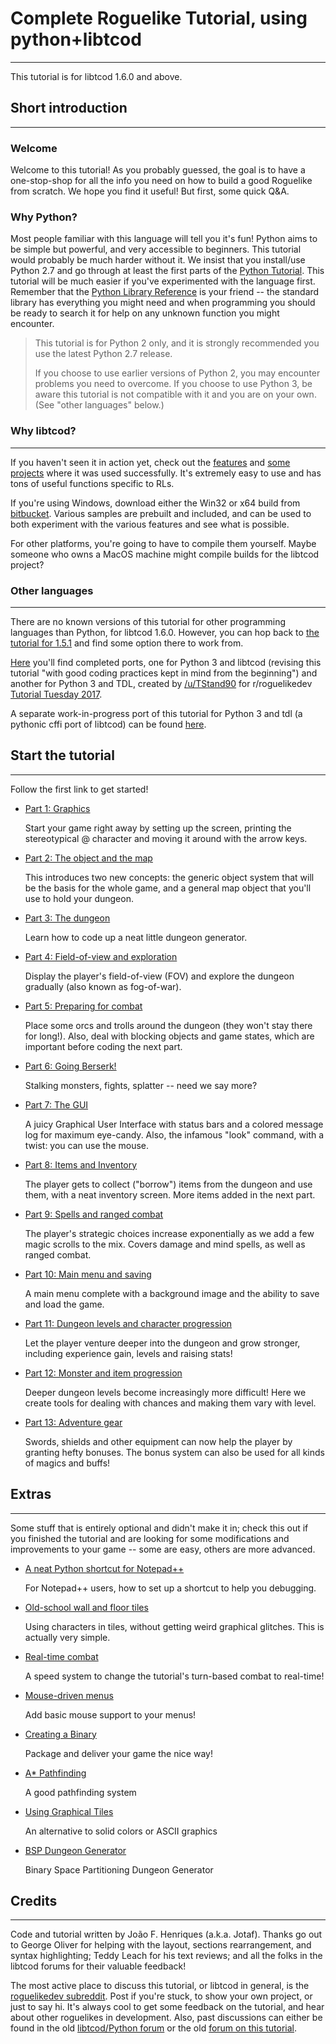 # Complete Roguelike Tutorial, using python+libtcod

---

This tutorial is for libtcod 1.6.0 and above.

## Short introduction

---

### Welcome

Welcome to this tutorial! As you probably guessed, the goal is to have a one-stop-shop for all the info you need on how to build a good Roguelike from scratch. We hope you find it useful! But first, some quick Q&A.

### Why Python?

Most people familiar with this language will tell you it's fun! Python aims to be simple but powerful, and very accessible to beginners. This tutorial would probably be much harder without it. We insist that you install/use Python 2.7 and go through at least the first parts of the [Python Tutorial](http://docs.python.org/tutorial/). This tutorial will be much easier if you've experimented with the language first. Remember that the [Python Library Reference](http://docs.python.org/library/index.html) is your friend -- the standard library has everything you might need and when programming you should be ready to search it for help on any unknown function you might encounter.

> This tutorial is for Python 2 only, and it is strongly recommended you use the latest Python 2.7 release.
>
> If you choose to use earlier versions of Python 2, you may encounter problems you need to overcome.
> If you choose to use Python 3, be aware this tutorial is not compatible with it and you are on your own. (See "other languages" below.)

### Why libtcod?

---

If you haven't seen it in action yet, check out the [features](https://bitbucket.org/libtcod/libtcod/wiki/Features) and [some projects](http://roguecentral.org/doryen/projects-2/) where it was used successfully. It's extremely easy to use and has tons of useful functions specific to RLs.

If you're using Windows, download either the Win32 or x64 build from [bitbucket](https://bitbucket.org/libtcod/libtcod/downloads). Various samples are prebuilt and included, and can be used to both experiment with the various features and see what is possible.

For other platforms, you're going to have to compile them yourself. Maybe someone who owns a MacOS machine might compile builds for the libtcod project?

### Other languages

---

There are no known versions of this tutorial for other programming languages than Python, for libtcod 1.6.0. However, you can hop back to [the tutorial for 1.5.1](http://www.roguebasin.com/index.php?title=Complete_Roguelike_Tutorial,_using_python%2Blibtcod&oldid=43255) and find some option there to work from.

[Here](http://rogueliketutorials.com/) you'll find completed ports, one for Python 3 and libtcod (revising this tutorial "with good coding practices kept in mind from the beginning") and another for Python 3 and TDL, created by [/u/TStand90](https://www.reddit.com/user/TStand90) for r/roguelikedev [Tutorial Tuesday 2017](https://www.reddit.com/r/roguelikedev/wiki/python_tutorial_series).

A separate work-in-progress port of this tutorial for Python 3 and tdl (a pythonic cffi port of libtcod) can be found [here](http://www.roguebasin.com/index.php?title=Roguelike_Tutorial,_using_python3%2Btdl).

## Start the tutorial

---

Follow the first link to get started!

- [Part 1: Graphics](complete_roguelike_tutorial_using_python+libtcod_part_1.md)

  Start your game right away by setting up the screen, printing the stereotypical @ character and moving it around with the arrow keys.

- [Part 2: The object and the map](complete_roguelike_tutorial_using_python+libtcod_part_2.md)

  This introduces two new concepts: the generic object system that will be the basis for the whole game, and a general map object that you'll use to hold your dungeon.

- [Part 3: The dungeon](complete_roguelike_tutorial_using_python+libtcod_part_3.md)

  Learn how to code up a neat little dungeon generator.

- [Part 4: Field-of-view and exploration](complete_roguelike_tutorial_using_python+libtcod_part_4.md)

  Display the player's field-of-view (FOV) and explore the dungeon gradually (also known as fog-of-war).

- [Part 5: Preparing for combat](complete_roguelike_tutorial_using_python+libtcod_part_5.md)

  Place some orcs and trolls around the dungeon (they won't stay there for long!). Also, deal with blocking objects and game states, which are important before coding the next part.

- [Part 6: Going Berserk!](complete_roguelike_tutorial_using_python+libtcod_part_6.md)

  Stalking monsters, fights, splatter -- need we say more?

- [Part 7: The GUI](complete_roguelike_tutorial_using_python+libtcod_part_7.md)

  A juicy Graphical User Interface with status bars and a colored message log for maximum eye-candy. Also, the infamous "look" command, with a twist: you can use the mouse.

- [Part 8: Items and Inventory](complete_roguelike_tutorial_using_python+libtcod_part_8.md)

  The player gets to collect ("borrow") items from the dungeon and use them, with a neat inventory screen. More items added in the next part.

- [Part 9: Spells and ranged combat](complete_roguelike_tutorial_using_python+libtcod_part_9.md)

  The player's strategic choices increase exponentially as we add a few magic scrolls to the mix. Covers damage and mind spells, as well as ranged combat.

- [Part 10: Main menu and saving](complete_roguelike_tutorial_using_python+libtcod_part_10.md)

  A main menu complete with a background image and the ability to save and load the game.

- [Part 11: Dungeon levels and character progression](complete_roguelike_tutorial_using_python+libtcod_part_11.md)

  Let the player venture deeper into the dungeon and grow stronger, including experience gain, levels and raising stats!

- [Part 12: Monster and item progression](complete_roguelike_tutorial_using_python+libtcod_part_12.md)

  Deeper dungeon levels become increasingly more difficult! Here we create tools for dealing with chances and making them vary with level.

- [Part 13: Adventure gear](complete_roguelike_tutorial_using_python+libtcod_part_13.md)

  Swords, shields and other equipment can now help the player by granting hefty bonuses. The bonus system can also be used for all kinds of magics and buffs!

## Extras

---

Some stuff that is entirely optional and didn't make it in; check this out if you finished the tutorial and are looking for some modifications and improvements to your game -- some are easy, others are more advanced.

- [A neat Python shortcut for Notepad++](complete_roguelike_tutorial_using_python+libtcod_extras.md#a-neat-python-shortcut-for-notepad)

  For Notepad++ users, how to set up a shortcut to help you debugging.

- [Old-school wall and floor tiles](complete_roguelike_tutorial_using_python+libtcod_extras.md#old-school-wall-and-floor-tiles)

  Using characters in tiles, without getting weird graphical glitches. This is actually very simple.

- [Real-time combat](complete_roguelike_tutorial_using_python+libtcod_extras.md#real-time-combat)

  A speed system to change the tutorial's turn-based combat to real-time!

- [Mouse-driven menus](complete_roguelike_tutorial_using_python+libtcod_extras.md#mouse-driven-menus)

  Add basic mouse support to your menus!

- [Creating a Binary](complete_roguelike_tutorial_using_python+libtcod_extras.md#creating-a-binary)

  Package and deliver your game the nice way!

- [A\* Pathfinding](complete_roguelike_tutorial_using_python+libtcod_extras.md#a*-pathfinding)

  A good pathfinding system

- [Using Graphical Tiles](complete_roguelike_tutorial_using_python+libtcod_extras.md#using-graphical-tiles)

  An alternative to solid colors or ASCII graphics

- [BSP Dungeon Generator](complete_roguelike_tutorial_using_python+libtcod_extras.md#bsp-dungeon-generator)

  Binary Space Partitioning Dungeon Generator

## Credits

---

Code and tutorial written by João F. Henriques (a.k.a. Jotaf). Thanks go out to George Oliver for helping with the layout, sections rearrangement, and syntax highlighting; Teddy Leach for his text reviews; and all the folks in the libtcod forums for their valuable feedback!

The most active place to discuss this tutorial, or libtcod in general, is the [roguelikedev subreddit](https://www.reddit.com/r/roguelikedev/). Post if you're stuck, to show your own project, or just to say hi. It's always cool to get some feedback on the tutorial, and hear about other roguelikes in development. Also, past discussions can either be found in the old [libtcod/Python forum](http://roguecentral.org/doryen/forum/index.php?board=20.0) or the old [forum on this tutorial](http://roguecentral.org/doryen/forum/index.php?topic=328.0).
